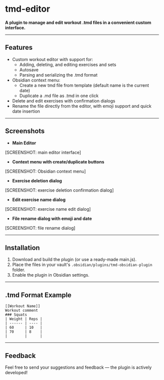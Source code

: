 # tmd-editor

**A plugin to manage and edit workout .tmd files in a convenient custom interface.**

---

## Features

- Custom workout editor with support for:
  - Adding, deleting, and editing exercises and sets
  - Autosave
  - Parsing and serializing the .tmd format
- Obsidian context menu:
  - Create a new tmd file from template (default name is the current date)
  - Duplicate a .md file as .tmd in one click
- Delete and edit exercises with confirmation dialogs
- Rename the file directly from the editor, with emoji support and quick date insertion

---

## Screenshots

- **Main Editor**

[SCREENSHOT: main editor interface]

- **Context menu with create/duplicate buttons**

[SCREENSHOT: Obsidian context menu]

- **Exercise deletion dialog**

[SCREENSHOT: exercise deletion confirmation dialog]

- **Edit exercise name dialog**

[SCREENSHOT: exercise name edit dialog]

- **File rename dialog with emoji and date**

[SCREENSHOT: file rename dialog]

---

## Installation

1. Download and build the plugin (or use a ready-made main.js).
2. Place the files in your vault's `.obsidian/plugins/tmd-obsidian-plugin` folder.
3. Enable the plugin in Obsidian settings.

---

## .tmd Format Example

```
[[Workout Name]]
Workout comment
### Squats
| Weight | Reps |
| ------ | ---- |
| 60     | 10   |
| 70     | 8    |
|        |      |
```

---

## Feedback

Feel free to send your suggestions and feedback — the plugin is actively developed! 